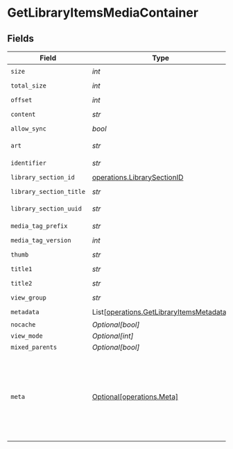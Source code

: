 # GetLibraryItemsMediaContainer


## Fields

| Field                                                                                           | Type                                                                                            | Required                                                                                        | Description                                                                                     | Example                                                                                         |
| ----------------------------------------------------------------------------------------------- | ----------------------------------------------------------------------------------------------- | ----------------------------------------------------------------------------------------------- | ----------------------------------------------------------------------------------------------- | ----------------------------------------------------------------------------------------------- |
| `size`                                                                                          | *int*                                                                                           | :heavy_check_mark:                                                                              | N/A                                                                                             | 70                                                                                              |
| `total_size`                                                                                    | *int*                                                                                           | :heavy_check_mark:                                                                              | N/A                                                                                             | 170                                                                                             |
| `offset`                                                                                        | *int*                                                                                           | :heavy_check_mark:                                                                              | N/A                                                                                             | 0                                                                                               |
| `content`                                                                                       | *str*                                                                                           | :heavy_check_mark:                                                                              | N/A                                                                                             | secondary                                                                                       |
| `allow_sync`                                                                                    | *bool*                                                                                          | :heavy_check_mark:                                                                              | N/A                                                                                             | true                                                                                            |
| `art`                                                                                           | *str*                                                                                           | :heavy_check_mark:                                                                              | N/A                                                                                             | /:/resources/movie-fanart.jpg                                                                   |
| `identifier`                                                                                    | *str*                                                                                           | :heavy_check_mark:                                                                              | N/A                                                                                             | com.plexapp.plugins.library                                                                     |
| `library_section_id`                                                                            | [operations.LibrarySectionID](../../models/operations/librarysectionid.md)                      | :heavy_check_mark:                                                                              | N/A                                                                                             |                                                                                                 |
| `library_section_title`                                                                         | *str*                                                                                           | :heavy_check_mark:                                                                              | N/A                                                                                             | Movies                                                                                          |
| `library_section_uuid`                                                                          | *str*                                                                                           | :heavy_check_mark:                                                                              | N/A                                                                                             | 322a231a-b7f7-49f5-920f-14c61199cd30                                                            |
| `media_tag_prefix`                                                                              | *str*                                                                                           | :heavy_check_mark:                                                                              | N/A                                                                                             | /system/bundle/media/flags/                                                                     |
| `media_tag_version`                                                                             | *int*                                                                                           | :heavy_check_mark:                                                                              | N/A                                                                                             | 1701731894                                                                                      |
| `thumb`                                                                                         | *str*                                                                                           | :heavy_check_mark:                                                                              | N/A                                                                                             | /:/resources/movie.png                                                                          |
| `title1`                                                                                        | *str*                                                                                           | :heavy_check_mark:                                                                              | N/A                                                                                             | Movies                                                                                          |
| `title2`                                                                                        | *str*                                                                                           | :heavy_check_mark:                                                                              | N/A                                                                                             | Recently Released                                                                               |
| `view_group`                                                                                    | *str*                                                                                           | :heavy_check_mark:                                                                              | N/A                                                                                             | movie                                                                                           |
| `metadata`                                                                                      | List[[operations.GetLibraryItemsMetadata](../../models/operations/getlibraryitemsmetadata.md)]  | :heavy_check_mark:                                                                              | N/A                                                                                             |                                                                                                 |
| `nocache`                                                                                       | *Optional[bool]*                                                                                | :heavy_minus_sign:                                                                              | N/A                                                                                             | true                                                                                            |
| `view_mode`                                                                                     | *Optional[int]*                                                                                 | :heavy_minus_sign:                                                                              | N/A                                                                                             | 65592                                                                                           |
| `mixed_parents`                                                                                 | *Optional[bool]*                                                                                | :heavy_minus_sign:                                                                              | N/A                                                                                             | true                                                                                            |
| `meta`                                                                                          | [Optional[operations.Meta]](../../models/operations/meta.md)                                    | :heavy_minus_sign:                                                                              | The Meta object is only included in the response if the `includeMeta` parameter is set to `1`.<br/> |                                                                                                 |